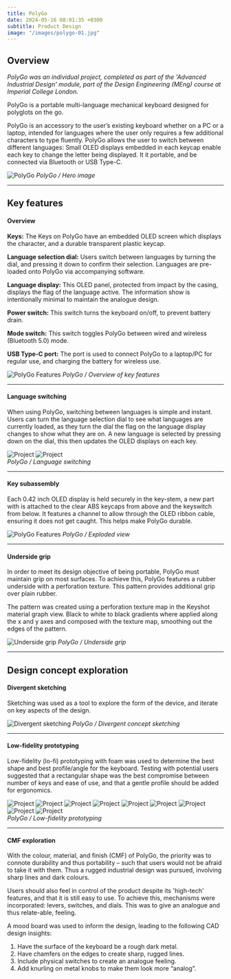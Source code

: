 ```yaml
---
title: PolyGo
date: 2024-05-16 08:01:35 +0300
subtitle: Product Design
image: "/images/polygo-01.jpg"
---
```


## Overview

<em>PolyGo was an individual project, completed as part of the 'Advanced Industrial Design' module, part of the Design Engineering (MEng) course at Imperial College London.</em>

PolyGo is a portable multi-language mechanical keyboard designed for polyglots on the go.

PolyGo is an accessory to the user’s existing keyboard whether on a PC or a laptop, intended for languages where the user only requires a few additional characters to type fluently. PolyGo allows the user to switch between different languages: Small OLED displays embedded in each keycap enable each key to change the letter being displayed. It it portable, and be connected via Bluetooth or USB Type-C.

![PolyGo](/images/polygo-03.png)
_PolyGo / Hero image_

---

## Key features

#### Overview

**Keys:** The Keys on PolyGo have an embedded OLED screen which displays the character, and a durable transparent plastic keycap.

**Language selection dial:** Users switch between languages by turning the dial, and pressing it down to confirm their selection. Languages are pre-loaded onto PolyGo via accompanying software.

**Language display:** This OLED panel, protected from impact by the casing, displays the flag of the language active. The information show is intentionally minimal to maintain the analogue design.

**Power switch:** This switch turns the keyboard on/off, to prevent battery drain.

**Mode switch:** This switch toggles PolyGo between wired and wireless (Bluetooth 5.0) mode.

**USB Type-C port:** The port is used to connect PolyGo to a laptop/PC for regular use, and charging the battery for wireless use.

![PolyGo Features](/images/polygo-02.jpg)
_PolyGo / Overview of key features_

---

#### Language switching

When using PolyGo, switching between languages is simple and instant. Users can turn the language selection dial to see what languages are currently loaded, as they turn the dial the flag on the language display changes to show what they are on. A new language is selected by pressing down on the dial, this then updates the OLED displays on each key.

<div class="gallery-box">
  <div class="gallery gallery-columns-3">
    <img src="/images/polygo-04.jpg" loading="lazy" alt="Project">
    <img src="/images/polygo-05.jpg" loading="lazy" alt="Project">
  </div>
  <em>PolyGo / Language switching</em>
</div>

---

#### Key subassembly

Each 0.42 inch OLED display is held securely in the key-stem, a new part with is attached to the clear ABS keycaps from above and the keyswitch from below. It features a channel to allow through the OLED ribbon cable, ensuring it does not get caught. This helps make PolyGo durable.

![PolyGo Features](/images/polygo-06.jpg)
_PolyGo / Exploded view_

---

#### Underside grip

In order to meet its design objective of being portable, PolyGo must maintain grip on most surfaces. To achieve this, PolyGo features a rubber underside with a perforation texture. This pattern provides additional grip over plain rubber.

The pattern was created using a perforation texture map in the Keyshot material graph view. Black to white to black gradients where applied along the x and y axes and composed with the texture map, smoothing out the edges of the pattern.

![Underside grip](/images/polygo-07.jpg)
_PolyGo / Underside grip_

---

## Design concept exploration

#### Divergent sketching

Sketching was used as a tool to explore the form of the device, and iterate on key aspects of the design.

![Divergent sketching](/images/polygo-08.jpg)
_PolyGo / Divergent concept sketching_

---

#### Low-fidelity prototyping

Low-fidelity (lo-fi) prototyping with foam was used to determine the best shape and best profile/angle for the keyboard. Testing with potential users suggested that a rectangular shape was the best compromise between number of keys and ease of use, and that a gentle profile should be added for ergonomics.

<div class="gallery-box">
  <div class="gallery gallery-columns-3">
    <img src="/images/polygo-09.jpg" loading="lazy" alt="Project">
    <img src="/images/polygo-10.jpg" loading="lazy" alt="Project">
    <img src="/images/polygo-11.jpg" loading="lazy" alt="Project">
    <img src="/images/polygo-12.jpg" loading="lazy" alt="Project">
    <img src="/images/polygo-13.jpg" loading="lazy" alt="Project">
    <img src="/images/polygo-14.jpg" loading="lazy" alt="Project">
    <img src="/images/polygo-15.jpg" loading="lazy" alt="Project">
    <img src="/images/polygo-16.jpg" loading="lazy" alt="Project">
    <img src="/images/polygo-17.jpg" loading="lazy" alt="Project">
  </div>
  <em>PolyGo / Low-fidelity prototyping</em>
</div>

---

#### CMF exploration

With the colour, material, and finish (CMF) of PolyGo, the priority was to connote durability and thus portability – such that users would not be afraid to take it with them. Thus a rugged industrial design was pursued, involving sharp lines and dark colours.

Users should also feel in control of the product despite its 'high-tech' features, and that it is still easy to use. To achieve this, mechanisms were incorporated: levers, switches, and dials. This was to give an analogue and thus relate-able, feeling.

A mood board was used to inform the design, leading to the following CAD design insights:

1. Have the surface of the keyboard be a rough dark metal.
2. Have chamfers on the edges to create sharp, rugged lines.
3. Include physical switches to create an analogue feeling.
4. Add knurling on metal knobs to make them look more “analog”.
